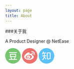```yaml
---
layout: page
title: About
---
```



###关于我

A Product Designer @ NetEase

<div>
	<a href="http://www.douban.com/people/Hikang.z/" target="_blank"><img src="/public/img/SNS/douban_C@2x.png" border=0 /></a>
	<a href="http://weibo.com/1644752893/profile?topnav=1&wvr=6" target="_blank"><img src="/public/img/SNS/sina_weibo_C@2x.png" border=0 /></a>
	<a href="http://www.zhihu.com/people/Hikang" target="_blank"><img src="/public/img/SNS/zhihu_C@2x.png" border=0 /></a>
</div>
